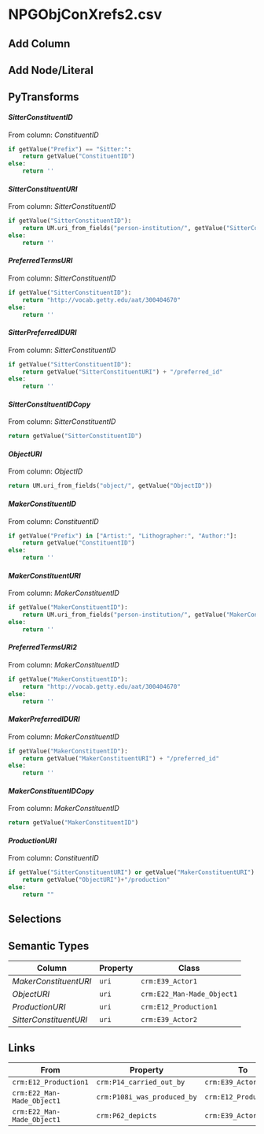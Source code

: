 # NPGObjConXrefs2.csv

## Add Column

## Add Node/Literal

## PyTransforms
#### _SitterConstituentID_
From column: _ConstituentID_
``` python
if getValue("Prefix") == "Sitter:":
    return getValue("ConstituentID")
else:
    return ''

```

#### _SitterConstituentURI_
From column: _SitterConstituentID_
``` python
if getValue("SitterConstituentID"):
    return UM.uri_from_fields("person-institution/", getValue("SitterConstituentID"))
else:
    return ''

```

#### _PreferredTermsURI_
From column: _SitterConstituentID_
``` python
if getValue("SitterConstituentID"):
    return "http://vocab.getty.edu/aat/300404670"
else:
    return ''

```

#### _SitterPreferredIDURI_
From column: _SitterConstituentID_
``` python
if getValue("SitterConstituentID"):
    return getValue("SitterConstituentURI") + "/preferred_id"
else:
    return ''

```

#### _SitterConstituentIDCopy_
From column: _SitterConstituentID_
``` python
return getValue("SitterConstituentID")
```

#### _ObjectURI_
From column: _ObjectID_
``` python
return UM.uri_from_fields("object/", getValue("ObjectID"))
```

#### _MakerConstituentID_
From column: _ConstituentID_
``` python
if getValue("Prefix") in ["Artist:", "Lithographer:", "Author:"]:
    return getValue("ConstituentID")
else:
    return ''
```

#### _MakerConstituentURI_
From column: _MakerConstituentID_
``` python
if getValue("MakerConstituentID"):
    return UM.uri_from_fields("person-institution/", getValue("MakerConstituentID"))
else:
    return ''
```

#### _PreferredTermsURI2_
From column: _MakerConstituentID_
``` python
if getValue("MakerConstituentID"):
    return "http://vocab.getty.edu/aat/300404670"
else:
    return ''

```

#### _MakerPreferredIDURI_
From column: _MakerConstituentID_
``` python
if getValue("MakerConstituentID"):
    return getValue("MakerConstituentURI") + "/preferred_id"
else:
    return ''

```

#### _MakerConstituentIDCopy_
From column: _MakerConstituentID_
``` python
return getValue("MakerConstituentID")
```

#### _ProductionURI_
From column: _ConstituentID_
``` python
if getValue("SitterConstituentURI") or getValue("MakerConstituentURI"):
    return getValue("ObjectURI")+"/production"
else:
    return ""
```


## Selections

## Semantic Types
| Column | Property | Class |
|  ----- | -------- | ----- |
| _MakerConstituentURI_ | `uri` | `crm:E39_Actor1`|
| _ObjectURI_ | `uri` | `crm:E22_Man-Made_Object1`|
| _ProductionURI_ | `uri` | `crm:E12_Production1`|
| _SitterConstituentURI_ | `uri` | `crm:E39_Actor2`|


## Links
| From | Property | To |
|  --- | -------- | ---|
| `crm:E12_Production1` | `crm:P14_carried_out_by` | `crm:E39_Actor1`|
| `crm:E22_Man-Made_Object1` | `crm:P108i_was_produced_by` | `crm:E12_Production1`|
| `crm:E22_Man-Made_Object1` | `crm:P62_depicts` | `crm:E39_Actor2`|
